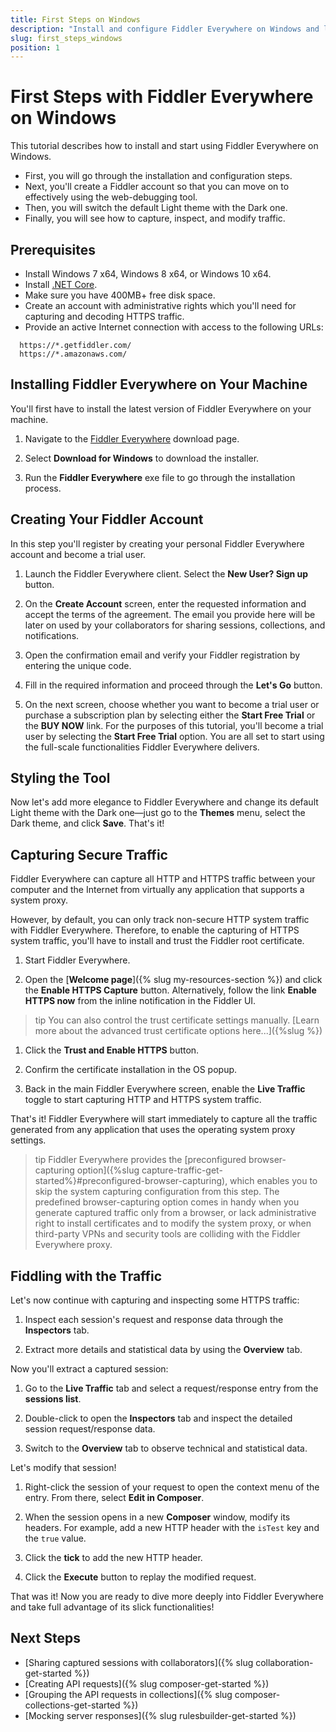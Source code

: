 ```yaml
---
title: First Steps on Windows
description: "Install and configure Fiddler Everywhere on Windows and learn how to capture, inspect, and modify the HTTPS traffic to analyze data effectively."
slug: first_steps_windows
position: 1
---
```


# First Steps with Fiddler Everywhere on Windows

This tutorial describes how to install and start using Fiddler Everywhere on Windows.

* First, you will go through the installation and configuration steps.
* Next, you'll create a Fiddler account so that you can move on to effectively using the web-debugging tool.
* Then, you will switch the default Light theme with the Dark one.
* Finally, you will see how to capture, inspect, and modify traffic.

## Prerequisites

- Install Windows 7 x64, Windows 8 x64, or Windows 10 x64.
- Install [.NET Core](https://docs.microsoft.com/en-us/dotnet/core/install/windows#additional-deps).
- Make sure you have 400MB+ free disk space.
- Create an account with administrative rights which you'll need for capturing and decoding HTTPS traffic.
- Provide an active Internet connection with access to the following URLs:
```curl
  https://*.getfiddler.com/
  https://*.amazonaws.com/
```

## Installing Fiddler Everywhere on Your Machine

You'll first have to install the latest version of Fiddler Everywhere on your machine.

1. Navigate to the [Fiddler Everywhere](https://www.telerik.com/download/fiddler-everywhere) download page.

1. Select **Download for Windows** to download the installer.

1. Run the **Fiddler Everywhere** exe file to go through the installation process.

## Creating Your Fiddler Account

In this step you'll register by creating your personal Fiddler Everywhere account and become a trial user.   

1. Launch the Fiddler Everywhere client. Select the **New User? Sign up** button.

1. On the **Create Account** screen, enter the requested information and accept the terms of the agreement. The email you provide here will be later on used by your collaborators for sharing sessions, collections, and notifications.

1. Open the confirmation email and verify your Fiddler registration by entering the unique code.

1. Fill in the required information and proceed through the **Let's Go** button.

1. On the next screen, choose whether you want to become a trial user or purchase a subscription plan by selecting either the **Start Free Trial** or the **BUY NOW** link. For the purposes of this tutorial, you'll become a trial user by selecting the **Start Free Trial** option. You are all set to start using the full-scale functionalities Fiddler Everywhere delivers.


## Styling the Tool

Now let's add more elegance to Fiddler Everywhere and change its default Light theme with the Dark one&mdash;just go to the **Themes** menu, select the Dark theme, and click **Save**. That's it!


## Capturing Secure Traffic

Fiddler Everywhere can capture all HTTP and HTTPS traffic between your computer and the Internet from virtually any application that supports a system proxy.

However, by default, you can only track non-secure HTTP system traffic with Fiddler Everywhere. Therefore, to enable the capturing of HTTPS system traffic, you'll have to install and trust the Fiddler root certificate.

1. Start Fiddler Everywhere.

1. Open the [**Welcome page**]({% slug my-resources-section %}) and click the **Enable HTTPS Capture** button. Alternatively, follow the link **Enable HTTPS now** from the inline notification in the Fiddler UI.

  >tip You can also control the trust certificate settings manually. [Learn more about the advanced trust certificate options here...]({%slug %})

1. Click the **Trust and Enable HTTPS** button.

1. Confirm the certificate installation in the OS popup.

1. Back in the main Fiddler Everywhere screen, enable the **Live Traffic** toggle to start capturing HTTP and HTTPS system traffic.

That's it! Fiddler Everywhere will start immediately to capture all the traffic generated from any application that uses the operating system proxy settings.

>tip Fiddler Everywhere provides the [preconfigured browser-capturing option]({%slug capture-traffic-get-started%}#preconfigured-browser-capturing), which enables you to skip the system capturing configuration from this step. The predefined browser-capturing option comes in handy when you generate captured traffic only from a browser, or lack administrative right to install certificates and to modify the system proxy, or when third-party VPNs and security tools are colliding with the Fiddler Everywhere proxy.

## Fiddling with the Traffic

Let's now continue with capturing and inspecting some HTTPS traffic:

1. Inspect each session's request and response data through the **Inspectors** tab.

1. Extract more details and statistical data by using the **Overview** tab.

Now you'll extract a captured session:

1. Go to the **Live Traffic** tab and select a request/response entry from the **sessions list**.

1. Double-click to open the **Inspectors** tab and inspect the detailed session request/response data.

1. Switch to the **Overview** tab to observe technical and statistical data.

Let's modify that session!

1. Right-click the session of your request to open the context menu of the entry. From there, select **Edit in Composer**.

1. When the session opens in a new **Composer** window, modify its headers. For example, add a new HTTP header with the `isTest` key and the `true` value.

1. Click the **tick** to add the new HTTP header.

1. Click the **Execute** button to replay the modified request.

That was it! Now you are ready to dive more deeply into Fiddler Everywhere and take full advantage of its slick functionalities!

## Next Steps

* [Sharing captured sessions with collaborators]({% slug collaboration-get-started %})
* [Creating API requests]({% slug composer-get-started %})
* [Grouping the API requests in collections]({% slug composer-collections-get-started %})
* [Mocking server responses]({% slug rulesbuilder-get-started %})
